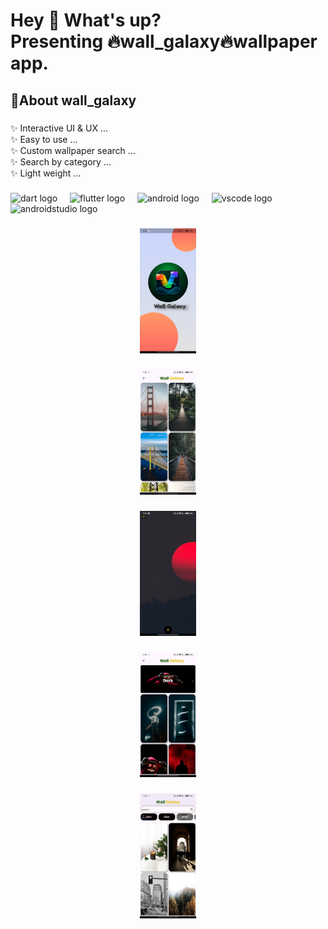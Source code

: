 <h1 align="left">Hey 👋 What's up?<br>Presenting 🔥wall_galaxy🔥wallpaper app.</h1>

###

<p align="left"></p>

###

<h2 align="left">🚀About  wall_galaxy</h2>

###

<p align="left">✨ Interactive UI & UX ...<br>✨ Easy to use ...<br>✨ Custom wallpaper search ...<br>✨ Search by category ...<br>✨ Light weight ...</p>

###

<div align="left">
  <img src="https://cdn.jsdelivr.net/gh/devicons/devicon/icons/dart/dart-original.svg" height="40" alt="dart logo"  />
  <img width="12" />
  <img src="https://cdn.jsdelivr.net/gh/devicons/devicon/icons/flutter/flutter-original.svg" height="40" alt="flutter logo"  />
  <img width="12" />
  <img src="https://cdn.jsdelivr.net/gh/devicons/devicon/icons/android/android-original.svg" height="40" alt="android logo"  />
  <img width="12" />
  <img src="https://cdn.jsdelivr.net/gh/devicons/devicon/icons/vscode/vscode-original.svg" height="40" alt="vscode logo"  />
  <img width="12" />
  <img src="https://cdn.jsdelivr.net/gh/devicons/devicon/icons/androidstudio/androidstudio-original.svg" height="40" alt="androidstudio logo"  />
</div>

###

<div align="center">
  <img height="200" src="https://raw.githubusercontent.com/7875Vijay/stockimges/refs/heads/main/w_g_1%20(1).jpg"  />
</div>

###

<div align="center">
  <img height="200" src="https://raw.githubusercontent.com/7875Vijay/stockimges/refs/heads/main/w_g_1%20(2).jpg"  />
</div>

###

<div align="center">
  <img height="200" src="https://raw.githubusercontent.com/7875Vijay/stockimges/refs/heads/main/w_g_1%20(3).jpg"  />
</div>

###

<div align="center">
  <img height="200" src="https://raw.githubusercontent.com/7875Vijay/stockimges/refs/heads/main/w_g_1%20(4).jpg"  />
</div>

###

<div align="center">
  <img height="200" src="https://raw.githubusercontent.com/7875Vijay/stockimges/refs/heads/main/w_g_1%20(5).jpg"  />
</div>

###
